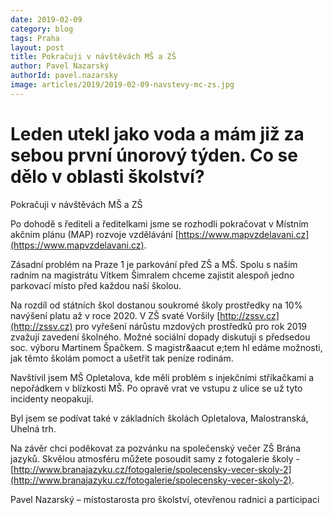 ```yaml
---
date: 2019-02-09
category: blog
tags: Praha
layout: post
title: Pokračuji v návštěvách MŠ a ZŠ
author: Pavel Nazarský
authorId: pavel.nazarsky
image: articles/2019/2019-02-09-navstevy-mc-zs.jpg
---
```


# Leden utekl jako voda a mám již za sebou první únorový týden. Co se dělo v oblasti školství?

Pokračuji v návštěvách MŠ a ZŠ

Po dohodě s řediteli a ředitelkami jsme se rozhodli pokračovat v Místním akčním plánu (MAP) rozvoje vzdělávání [https://www.mapvzdelavani.cz](https://www.mapvzdelavani.cz).

Zásadní problém na Praze 1 je parkování před ZŠ a MŠ. Spolu s naším radním na magistrátu Vítkem Šimralem chceme zajistit alespoň jedno parkovací místo před každou naší školou.

Na rozdíl od státních škol dostanou soukromé školy prostředky na 10% navýšení platu až v roce 2020. V ZŠ svaté Voršily [http://zssv.cz](http://zssv.cz) pro vyřešení nárůstu mzdových prostředků pro rok 2019 zvažují zavedení školného. Možné sociální dopady diskutuji s předsedou soc. výboru Martinem Špačkem. S magistr&aacut e;tem hl edáme možnosti, jak těmto školám pomoct a ušetřit tak peníze rodinám.

Navštívil jsem MŠ Opletalova, kde měli problém s injekčními stříkačkami a nepořádkem v blízkosti MŠ. Po opravě vrat ve vstupu z ulice se už tyto incidenty neopakují.

Byl jsem se podívat také v základních školách Opletalova, Malostranská, Uhelná trh.

Na závěr chci poděkovat za pozvánku na společenský večer ZŠ Brána jazyků. Skvělou atmosféru můžete posoudit samy z fotogalerie školy - [http://www.branajazyku.cz/fotogalerie/spolecensky-vecer-skoly-2](http://www.branajazyku.cz/fotogalerie/spolecensky-vecer-skoly-2).

Pavel Nazarský – místostarosta pro školství, otevřenou radnici a participaci

